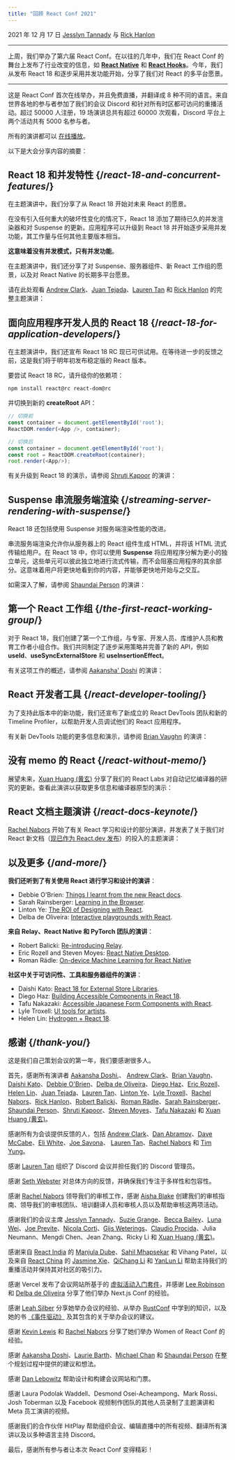```yaml
---
title: "回顾 React Conf 2021"
---
```


2021 年 12 月 17 日 [Jesslyn Tannady](https://twitter.com/jtannady) 与 [Rick Hanlon](https://twitter.com/rickhanlonii)

---

<Intro>

上周，我们举办了第六届 React Conf。在以往的几年中，我们在 React Conf 的舞台上发布了行业改变的信息，如 [**React Native**](https://engineering.fb.com/2015/03/26/android/react-native-bringing-modern-web-techniques-to-mobile/) 和 [**React Hooks**](https://reactjs.org/docs/hooks-intro.html)。今年，我们从发布 React 18 和逐步采用并发功能开始，分享了我们对 React 的多平台愿景。

</Intro>

---

这是 React Conf 首次在线举办，并且免费直播，并翻译成 8 种不同的语言。来自世界各地的参与者参加了我们的会议 Discord 和针对所有时区都可访问的重播活动。超过 50000 人注册，19 场演讲总共有超过 60000 次观看，Discord 平台上两个活动共有 5000 名参与者。

所有的演讲都可以 [在线播放](https://www.youtube.com/watch?v=FZ0cG47msEk&list=PLNG_1j3cPCaZZ7etkzWA7JfdmKWT0pMsa)。

以下是大会分享内容的摘要：

## React 18 和并发特性 {/*react-18-and-concurrent-features*/}

在主题演讲中，我们分享了从 React 18 开始对未来 React 的愿景。

在没有引入任何重大的破坏性变化的情况下，React 18 添加了期待已久的并发渲染器和对 Suspense 的更新。应用程序可以升级到 React 18 并开始逐步采用并发功能，其工作量与任何其他主要版本相当。

**这意味着没有并发模式，只有并发功能**。

在主题演讲中，我们还分享了对 Suspense、服务器组件、新 React 工作组的愿景，以及对 React Native 的长期多平台愿景。

请在此处观看 [Andrew Clark](https://twitter.com/acdlite)、[Juan Tejada](https://twitter.com/_jstejada)、[Lauren Tan](https://twitter.com/potetotes) 和 [Rick Hanlon](https://twitter.com/rickhanlonii) 的完整主题演讲：

<YouTubeIframe src="https://www.youtube.com/embed/FZ0cG47msEk" />

## 面向应用程序开发人员的 React 18 {/*react-18-for-application-developers*/}

在主题演讲中，我们还宣布 React 18 RC 现已可供试用。在等待进一步的反馈之前，这是我们将于明年初发布稳定版的 React 版本。

要尝试 React 18 RC，请升级你的依赖项：

```bash
npm install react@rc react-dom@rc
```

并切换到新的 **createRoot** API：

```js
// 切换前
const container = document.getElementById('root');
ReactDOM.render(<App />, container);

// 切换后
const container = document.getElementById('root');
const root = ReactDOM.createRoot(container);
root.render(<App/>);
```

有关升级到 React 18 的演示，请参阅 [Shruti Kapoor](https://twitter.com/shrutikapoor08) 的演讲：

<YouTubeIframe src="https://www.youtube.com/embed/ytudH8je5ko" />

## Suspense 串流服务端渲染 {/*streaming-server-rendering-with-suspense*/}

React 18 还包括使用 Suspense 对服务端渲染性能的改进。

串流服务端渲染允许你从服务器上的 React 组件生成 HTML，并将该 HTML 流式传输给用户。在 React 18 中，你可以使用 **Suspense** 将应用程序分解为更小的独立单元，这些单元可以彼此独立地进行流式传输，而不会阻塞应用程序的其余部分。这意味着用户将更快地看到你的内容，并能够更快地开始与之交互。

如需深入了解，请参阅 [Shaundai Person](https://twitter.com/shaundai) 的演讲：

<YouTubeIframe src="https://www.youtube.com/embed/pj5N-Khihgc" />

## 第一个 React 工作组 {/*the-first-react-working-group*/}

对于 React 18，我们创建了第一个工作组，与专家、开发人员、库维护人员和教育工作者小组合作。我们共同制定了逐步采用策略并完善了新的 API，例如 **useId**、**useSyncExternalStore** 和 **useInsertionEffect**。

有关这项工作的概述，请参阅 [Aakansha' Doshi](https://twitter.com/aakansha1216) 的演讲：

<YouTubeIframe src="https://www.youtube.com/embed/qn7gRClrC9U" />

## React 开发者工具 {/*react-developer-tooling*/}

为了支持此版本中的新功能，我们还宣布了新成立的 React DevTools 团队和新的 Timeline Profiler，以帮助开发人员调试他们的 React 应用程序。

有关新 DevTools 功能的更多信息和演示，请参阅 [Brian Vaughn](https://twitter.com/brian_d_vaughn) 的演讲：

<YouTubeIframe src="https://www.youtube.com/embed/oxDfrke8rZg" />

## 没有 memo 的 React {/*react-without-memo*/}

展望未来，[Xuan Huang (黄玄)](https://twitter.com/Huxpro) 分享了我们的 React Labs 对自动记忆编译器的研究的更新。查看此演讲以获取更多信息和编译器原型的演示：

<YouTubeIframe src="https://www.youtube.com/embed/lGEMwh32soc" />

## React 文档主题演讲 {/*react-docs-keynote*/}

[Rachel Nabors](https://twitter.com/rachelnabors) 开始了有关 React 学习和设计的部分演讲，并发表了关于我们对 React 新文档（[现已作为 React.dev 发布](/blog/2023/03/16/introducing-react-dev)）的投入的主题演讲：

<YouTubeIframe src="https://www.youtube.com/embed/mneDaMYOKP8" />

## 以及更多 {/*and-more*/}

**我们还听到了有关使用 React 进行学习和设计的演讲**：

* Debbie O'Brien: [Things I learnt from the new React docs](https://youtu.be/-7odLW_hG7s).
* Sarah Rainsberger: [Learning in the Browser](https://youtu.be/5X-WEQflCL0).
* Linton Ye: [The ROI of Designing with React](https://youtu.be/7cPWmID5XAk).
* Delba de Oliveira: [Interactive playgrounds with React](https://youtu.be/zL8cz2W0z34).

**来自 Relay、React Native 和 PyTorch 团队的演讲**：

* Robert Balicki: [Re-introducing Relay](https://youtu.be/lhVGdErZuN4).
* Eric Rozell and Steven Moyes: [React Native Desktop](https://youtu.be/9L4FFrvwJwY).
* Roman Rädle: [On-device Machine Learning for React Native](https://youtu.be/NLj73vrc2I8)

**社区中关于可访问性、工具和服务器组件的演讲**：

* Daishi Kato: [React 18 for External Store Libraries](https://youtu.be/oPfSC5bQPR8).
* Diego Haz: [Building Accessible Components in React 18](https://youtu.be/dcm8fjBfro8).
* Tafu Nakazaki: [Accessible Japanese Form Components with React](https://youtu.be/S4a0QlsH0pU).
* Lyle Troxell: [UI tools for artists](https://youtu.be/b3l4WxipFsE).
* Helen Lin: [Hydrogen + React 18](https://youtu.be/HS6vIYkSNks).

## 感谢 {/*thank-you*/}

这是我们自己策划会议的第一年，我们要感谢很多人。

首先，感谢所有演讲者 [Aakansha Doshi](https://twitter.com/aakansha1216),、 [Andrew Clark](https://twitter.com/acdlite)、[Brian Vaughn](https://twitter.com/brian_d_vaughn)、[Daishi Kato](https://twitter.com/dai_shi)、[Debbie O'Brien](https://twitter.com/debs_obrien)、[Delba de Oliveira](https://twitter.com/delba_oliveira)、[Diego Haz](https://twitter.com/diegohaz)、[Eric Rozell](https://twitter.com/EricRozell)、[Helen Lin](https://twitter.com/wizardlyhel)、[Juan Tejada](https://twitter.com/_jstejada)、[Lauren Tan](https://twitter.com/potetotes)、[Linton Ye](https://twitter.com/lintonye)、[Lyle Troxell](https://twitter.com/lyle)、[Rachel Nabors](https://twitter.com/rachelnabors)、[Rick Hanlon](https://twitter.com/rickhanlonii)、[Robert Balicki](https://twitter.com/StatisticsFTW)、[Roman Rädle](https://twitter.com/raedle)、[Sarah Rainsberger](https://twitter.com/sarah11918)、[Shaundai Person](https://twitter.com/shaundai)、[Shruti Kapoor](https://twitter.com/shrutikapoor08)、[Steven Moyes](https://twitter.com/moyessa)、[Tafu Nakazaki](https://twitter.com/hawaiiman0) 和 [Xuan Huang (黄玄)](https://twitter.com/Huxpro)。

感谢所有为会谈提供反馈的人，包括  [Andrew Clark](https://twitter.com/acdlite)、[Dan Abramov](https://twitter.com/dan_abramov)、[Dave McCabe](https://twitter.com/mcc_abe)、[Eli White](https://twitter.com/Eli_White)、[Joe Savona](https://twitter.com/en_JS)、 [Lauren Tan](https://twitter.com/potetotes)、[Rachel Nabors](https://twitter.com/rachelnabors) 和 [Tim Yung](https://twitter.com/yungsters)。

感谢 [Lauren Tan](https://twitter.com/potetotes) 组织了 Discord 会议并担任我们的 Discord 管理员。

感谢 [Seth Webster](https://twitter.com/sethwebster) 对总体方向的反馈，并确保我们专注于多样性和包容性。

感谢 [Rachel Nabors](https://twitter.com/rachelnabors) 领导我们的审核工作，感谢 [Aisha Blake](https://twitter.com/AishaBlake) 创建我们的审核指南、领导我们的审核团队、培训翻译人员和审核人员以及帮助审核这两项活动。

感谢我们的会议主席 [Jesslyn Tannady](https://twitter.com/jtannady)、[Suzie Grange](https://twitter.com/missuze)、[Becca Bailey](https://twitter.com/beccaliz)、[Luna Wei](https://twitter.com/lunaleaps)、[Joe Previte](https://twitter.com/jsjoeio)、[Nicola Corti](https://twitter.com/Cortinico)、[Gijs Weterings](https://twitter.com/gweterings)、[Claudio Procida](https://twitter.com/claudiopro)、Julia Neumann、Mengdi Chen、Jean Zhang、Ricky Li 和 [Xuan Huang (黄玄)](https://twitter.com/Huxpro)。

感谢来自 [React India](https://www.reactindia.io/) 的 [Manjula Dube](https://twitter.com/manjula_dube)、[Sahil Mhapsekar](https://twitter.com/apheri0) 和 Vihang Patel，以及来自 [React China](https://twitter.com/ReactChina) 的 [Jasmine Xie](https://twitter.com/jasmine_xby)、[QiChang Li](https://twitter.com/QCL15) 和 [YanLun Li](https://twitter.com/anneincoding) 帮助主持我们的重播活动并保持其对社区的吸引力。

感谢 Vercel 发布了会议网站所基于的 [虚拟活动入门套件](https://vercel.com/virtual-event-starter-kit)，并感谢 [Lee Robinson](https://twitter.com/leeerob) 和 [Delba de Oliveira](https://twitter.com/delba_oliveira) 分享了他们举办 Next.js Conf 的经验。

感谢 [Leah Silber](https://twitter.com/wifelette) 分享她举办会议的经验、从举办 [RustConf](https://rustconf.com/) 中学到的知识，以及她的书 [《事件驱动》](https://leanpub.com/eventdriven/) 及其包含的关于举办会议的建议。

感谢 [Kevin Lewis](https://twitter.com/_phzn) 和 [Rachel Nabors](https://twitter.com/rachelnabors) 分享了她们举办 Women of React Conf 的经验。

感谢 [Aakansha Doshi](https://twitter.com/aakansha1216)、[Laurie Barth](https://twitter.com/laurieontech)、[Michael Chan](https://twitter.com/chantastic) 和 [Shaundai Person](https://twitter.com/shaundai) 在整个规划过程中提供的建议和想法。

感谢 [Dan Lebowitz](https://twitter.com/lebo) 帮助设计和构建会议网站和门票。

感谢 Laura Podolak Waddell、Desmond Osei-Acheampong、Mark Rossi、Josh Toberman 以及 Facebook 视频制作团队的其他人员录制了主题演讲和 Meta 员工演讲的视频。

感谢我们的合作伙伴 HitPlay 帮助组织会议、编辑直播中的所有视频、翻译所有演讲以及以多种语言主持 Discord。

最后，感谢所有参与者让本次 React Conf 变得精彩！
